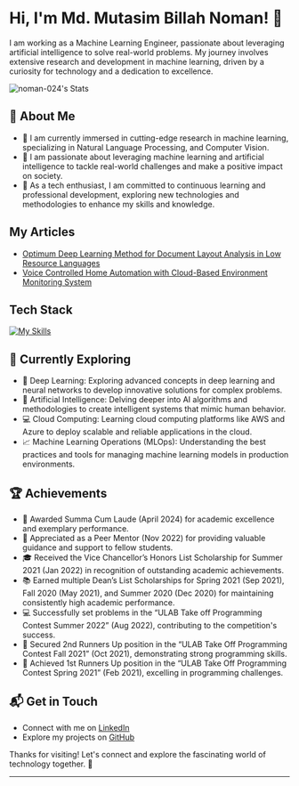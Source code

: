 # Hi, I'm Md. Mutasim Billah Noman! 👋

I am working as a Machine Learning Engineer, passionate about leveraging artificial intelligence to solve real-world problems. My journey involves extensive research and development in machine learning, driven by a curiosity for technology and a dedication to excellence.

![noman-024's Stats](https://github-readme-stats.vercel.app/api?username=noman-024&theme=vue-dark&show_icons=true&hide_border=true&count_private=true)

## 🚀 About Me

- 🔭 I am currently immersed in cutting-edge research in machine learning, specializing in Natural Language Processing, and Computer Vision.
- 🌟 I am passionate about leveraging machine learning and artificial intelligence to tackle real-world challenges and make a positive impact on society.
- 💼 As a tech enthusiast, I am committed to continuous learning and professional development, exploring new technologies and methodologies to enhance my skills and knowledge.

## My Articles
- [Optimum Deep Learning Method for Document Layout Analysis in Low Resource Languages](https://doi.org/10.1145/3603287.3651184)
- [Voice Controlled Home Automation with Cloud-Based Environment Monitoring System](https://doi.org/10.1007/978-981-19-9638-2_21)

## Tech Stack
[![My Skills](https://skillicons.dev/icons?i=python,cplusplus,c,pytorch,tensorflow,keras,opencv,numpy,pandas,scikit-learn,matplotlib,tesseract,beautifulsoup,triton,kafka,docker,aws,sagemaker,streamlit,anaconda,roboflow,jmeter,postman,fastapi,latex,git,linux,bash,pytest,mypy,nmap,zap,metasploit,trello,jira,ganttpro)](https://skillicons.dev)

## 🌱 Currently Exploring

- 🚀 Deep Learning: Exploring advanced concepts in deep learning and neural networks to develop innovative solutions for complex problems.
- 🌟 Artificial Intelligence: Delving deeper into AI algorithms and methodologies to create intelligent systems that mimic human behavior.
- 💻 Cloud Computing: Learning cloud computing platforms like AWS and Azure to deploy scalable and reliable applications in the cloud.
- 📈 Machine Learning Operations (MLOps): Understanding the best practices and tools for managing machine learning models in production environments.

 ## 🏆 Achievements

- 🌟 Awarded Summa Cum Laude (April 2024) for academic excellence and exemplary performance.
- 🏅 Appreciated as a Peer Mentor (Nov 2022) for providing valuable guidance and support to fellow students.
- 🎓 Received the Vice Chancellor’s Honors List Scholarship for Summer 2021 (Jan 2022) in recognition of outstanding academic achievements.
- 📚 Earned multiple Dean’s List Scholarships for Spring 2021 (Sep 2021), Fall 2020 (May 2021), and Summer 2020 (Dec 2020) for maintaining consistently high academic performance.
- 💻 Successfully set problems in the “ULAB Take off Programming Contest Summer 2022” (Aug 2022), contributing to the competition's success.
- 🥈 Secured 2nd Runners Up position in the “ULAB Take Off Programming Contest Fall 2021” (Oct 2021), demonstrating strong programming skills.
- 🥇 Achieved 1st Runners Up position in the “ULAB Take Off Programming Contest Spring 2021” (Feb 2021), excelling in programming challenges.

## 📬 Get in Touch

- Connect with me on [LinkedIn](https://www.linkedin.com/in/noman024/)
- Explore my projects on [GitHub](https://github.com/noman024)

Thanks for visiting! Let's connect and explore the fascinating world of technology together. 🚀

---

